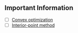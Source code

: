 ## Important Information
- [ ] [Convex optimization](https://en.wikipedia.org/wiki/Convex_optimization)
- [ ] [Interior-point method](https://en.wikipedia.org/wiki/Interior-point_method)
